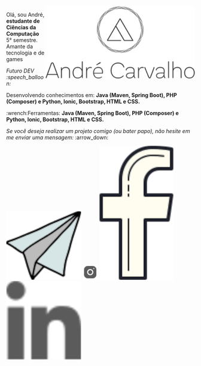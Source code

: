 <img src="https://github.com/carvalhoandre/carvalhoandre/blob/main/img/logo.png" min-width="400px" max-width="400px" width="400px" align="right" alt="Computador iuriCode">

<p align="left">Olá, sou André, <strong>estudante de Ciências da Computação</strong> 5° semestre. Amante da tecnologia e de games</p>
<p align="left"><em>Futuro DEV :speech_balloon:</em></p>

<p align="left">Desenvolvendo conhecimentos em: <strong>Java (Maven, Spring Boot), PHP (Composer) e Python, Ionic, Bootstrap, HTML e CSS.</strong></p>

<p align="left">:wrench:Ferramentas:  <strong>Java (Maven, Spring Boot), PHP (Composer) e Python, Ionic, Bootstrap, HTML e CSS.</strong></p>

<p align="left"><em>Se você deseja realizar um projeto comigo (ou bater papo), não hesite em me enviar uma mensagem: </em>:arrow_down:</p>

<p align="left"> 
    <a href="mailto:andre_carvalho0@live.com?Subject=Olá André" rel="prev"><img src="https://github.com/carvalhoandre/carvalhoandre/blob/main/img/email_open_24px.png"></a>
    <a href="https://www.instagram.com/slc_andre/" rel="prev"><img src="https://github.com/carvalhoandre/carvalhoandre/blob/main/img/instagram_30px.png"></a>
    <a href="https://www.facebook.com/AndreCarvalho0" rel="prev"><img src="https://github.com/carvalhoandre/carvalhoandre/blob/main/img/facebook_26px.png"></a>
    <a href="https://www.linkedin.com/in/andr%C3%A9-leite-carvalho-b77721146/" rel="prev"><img src="https://github.com/carvalhoandre/carvalhoandre/blob/main/img/linkedin_32px.png"></a>
</p>


